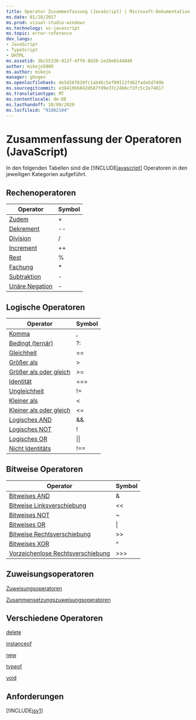 ```yaml
---
title: Operator Zusammenfassung (JavaScript) | Microsoft-Dokumentation
ms.date: 01/18/2017
ms.prod: visual-studio-windows
ms.technology: vs-javascript
ms.topic: error-reference
dev_langs:
- JavaScript
- TypeScript
- DHTML
ms.assetid: 3bc55336-912f-4ff8-8d28-1e26e0144840
author: mikejo5000
ms.author: mikejo
manager: ghogen
ms.openlocfilehash: de5d26f810fc1ab46c5ef09112fd62fada5d7d9b
ms.sourcegitcommit: e38419bb842d587fd9e37c24b6cf3fc5c2e74817
ms.translationtype: MT
ms.contentlocale: de-DE
ms.lasthandoff: 10/09/2020
ms.locfileid: "91862104"
---
```

# <a name="operator-summary-javascript"></a>Zusammenfassung der Operatoren (JavaScript)
In den folgenden Tabellen sind die [!INCLUDE[javascript](../../javascript/includes/javascript-md.md)] Operatoren in den jeweiligen Kategorien aufgeführt.  
  
## <a name="computational-operators"></a>Rechenoperatoren  
  
|Operator|Symbol|  
|--------------|------------|  
|[Zudem](https://developer.mozilla.org/docs/Web/JavaScript/Reference/Operators)|+|  
|[Dekrement](https://developer.mozilla.org/docs/Web/JavaScript/Reference/Operators#Increment)|--|  
|[Division](https://developer.mozilla.org/docs/Web/JavaScript/Reference/Operators)|/|  
|[Increment](https://developer.mozilla.org/docs/Web/JavaScript/Reference/Operators#Increment)|++|  
|[Rest](https://developer.mozilla.org/docs/Web/JavaScript/Reference/Operators)|%|  
|[Fachung](https://developer.mozilla.org/docs/Web/JavaScript/Reference/Operators)|*|  
|[Subtraktion](https://developer.mozilla.org/docs/Web/JavaScript/Reference/Operators)|-|  
|[Unäre Negation](https://developer.mozilla.org/docs/Web/JavaScript/Reference/Operators)|-|  
  
## <a name="logical-operators"></a>Logische Operatoren  
  
|Operator|Symbol|  
|--------------|------------|  
|[Komma](https://developer.mozilla.org/docs/Web/JavaScript/Reference/Operators/Comma_Operatorhttps://developer.mozilla.org/docs/Web/JavaScript/Reference/Operators/Comma_Operator)|,|  
|[Bedingt (ternär)](https://developer.mozilla.org/docs/Web/JavaScript/Reference/Operators/Conditional_Operator)|?:|  
|[Gleichheit](https://developer.mozilla.org/docs/Web/JavaScript/Reference/Operators)|==|  
|[Größer als](https://developer.mozilla.org/docs/Web/JavaScript/Reference/Operators)|>|  
|[Größer als oder gleich](https://developer.mozilla.org/docs/Web/JavaScript/Reference/Operators)|>=|  
|[Identität](https://developer.mozilla.org/docs/Web/JavaScript/Reference/Operators)|===|  
|[Ungleichheit](https://developer.mozilla.org/docs/Web/JavaScript/Reference/Operators)|!=|  
|[Kleiner als](https://developer.mozilla.org/docs/Web/JavaScript/Reference/Operators)|<|  
|[Kleiner als oder gleich](https://developer.mozilla.org/docs/Web/JavaScript/Reference/Operators)|<=|  
|[Logisches AND](https://developer.mozilla.org/docs/Web/JavaScript/Reference/Operators)|&&|  
|[Logisches NOT](https://developer.mozilla.org/docs/Web/JavaScript/Reference/Operators)|!|  
|[Logisches OR](https://developer.mozilla.org/docs/Web/JavaScript/Reference/Operators)|&#124;&#124;|  
|[Nicht Identitäts](https://developer.mozilla.org/docs/Web/JavaScript/Reference/Operators)|!==|  
  
## <a name="bitwise-operators"></a>Bitweise Operatoren  
  
|Operator|Symbol|  
|--------------|------------|  
|[Bitweises AND](https://developer.mozilla.org/docs/Web/JavaScript/Reference/Operators#Bitwise_AND)|&|  
|[Bitweise Linksverschiebung](https://developer.mozilla.org/docs/Web/JavaScript/Reference/Operators#Left_shift)|<\<|  
|[Bitweises NOT](https://developer.mozilla.org/docs/Web/JavaScript/Reference/Operators#Bitwise_NOT)|~|  
|[Bitweises OR](https://developer.mozilla.org/docs/Web/JavaScript/Reference/Operators#Bitwise_OR)|&#124;|  
|[Bitweise Rechtsverschiebung](https://developer.mozilla.org/docs/Web/JavaScript/Reference/Operators#Right_shift)|>>|  
|[Bitweises XOR](https://developer.mozilla.org/docs/Web/JavaScript/Reference/Operators#Bitwise_XOR)|^|  
|[Vorzeichenlose Rechtsverschiebung](https://developer.mozilla.org/docs/Web/JavaScript/Reference/Operators#Unsigned_right_shift)|>>>|  
  
## <a name="assignment-operators"></a>Zuweisungsoperatoren  
 [Zuweisungsoperatoren](https://developer.mozilla.org/docs/Web/JavaScript/Reference/Operators#Assignment)  
  
 [Zusammensetzungszuweisungsoperatoren](https://developer.mozilla.org/docs/Web/JavaScript/Reference/Operators#Assignment_operators)  
  
## <a name="miscellaneous-operators"></a>Verschiedene Operatoren  
 [delete](https://developer.mozilla.org/docs/Web/JavaScript/Reference/Operators/delete)  
  
 [instanceof](https://developer.mozilla.org/docs/Web/JavaScript/Reference/Operators/instanceof)  
  
 [new](https://developer.mozilla.org/docs/Web/JavaScript/Reference/Operators/new)  
  
 [typeof](https://developer.mozilla.org/docs/Web/JavaScript/Reference/Operators/typeof)  
  
 [void](https://developer.mozilla.org/docs/Web/JavaScript/Reference/Operators/void)  
  
## <a name="requirements"></a>Anforderungen  
 [!INCLUDE[jsv1](../../javascript/misc/includes/jsv1-md.md)]